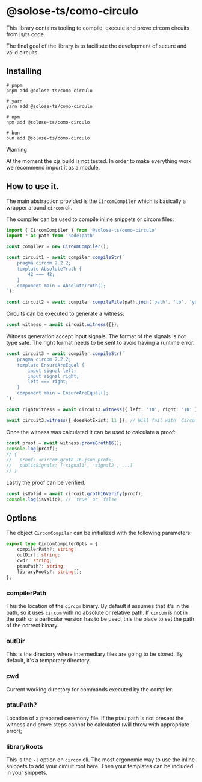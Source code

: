 # @solose-ts/como-circulo

This library contains tooling to compile, execute and prove circom circuits from js/ts code.

The final goal of the library is to facilitate the development of secure and valid circuits.

## Installing

```shell
# pnpm
pnpm add @solose-ts/como-circulo

# yarn
yarn add @solose-ts/como-circulo

# npm
npm add @solose-ts/como-circulo

# bun 
bun add @solose-ts/como-circulo
```

> [!WARNING]
> At the moment the cjs build is not tested. In order to make everything work we recommend
> import it as a module.

## How to use it.

The main abstraction provided is the `CircomCompiler` which is basically a wrapper around
`circom` cli.

The compiler can be used to compile inline snippets or circom files:

```ts
import { CircomCompiler } from '@solose-ts/como-circulo'
import * as path from 'node:path'

const compiler = new CircomCompiler();

const circuit1 = await compiler.compileStr(`
    pragma circom 2.2.2;
    template AbsoluteTruth {
        42 === 42;
    }
    component main = AbsoluteTruth();
`);

const circuit2 = await compiler.compileFile(path.join('path', 'to', 'your', 'source-code.circom'));
```

Circuits can be executed to generate a witness:

```ts
const witness = await circuit.witness({});
```

Witness generation accept input signals. The format of the signals is not type safe. The right format needs to be sent
to avoid having a runtime error.

```ts
const circuit3 = await compiler.compileStr(`
    pragma circom 2.2.2;
    template EnsureAreEqual {
        input signal left;
        input signal right;
        left === right;
    }
    component main = EnsureAreEqual();
`);

const rightWitness = await circuit3.witness({ left: '10', right: '10' }); // Ok!

await circuit3.witness({ doesNotExist: 11 }); // Will fail with `CircomRuntimeError`;
```

Once the witness was calculated it can be used to calculate a proof:

```ts
const proof = await witness.proveGroth16();
console.log(proof);
// {
//   proof: <circom-groth-16-json-prof>,
//   publicSignals: ['signal1', 'signal2', ...]
// }
```

Lastly the proof can be verified.

```ts
const isValid = await circuit.groth16Verify(proof);
console.log(isValid); // `true` or `false`
```



## Options

The object `CircomCompiler` can be initialized with the following parameters:

```ts
export type CircomCompilerOpts = {
    compilerPath?: string;
    outDir?: string;
    cwd?: string;
    ptauPath?: string;
    libraryRoots?: string[];
};
```

### compilerPath

This the location of the `circom` binary. By default it assumes that it's in the path, so it uses `circom` with
no absolute or relative path. If `circom` is not in the path or a particular version has to be used, this the
place to set the path of the correct binary.

### outDir

This is the directory where intermediary files are going to be stored. By default, it's a temporary directory.

### cwd

Current working directory for commands executed by the compiler.

### ptauPath?

Location of a prepared ceremony file. If the ptau path is not present the witness and prove steps
cannot be calculated (will throw with appropriate error);

### libraryRoots

This is the `-l` option on `circom` cli. The most ergonomic way to use the inline snippets to add your circuit root
here. Then your templates can be included in your snippets.
